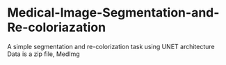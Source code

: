 # Medical-Image-Segmentation-and-Re-coloriazation
A simple segmentation and re-colorization task using UNET architecture
Data is a zip file, MedImg
